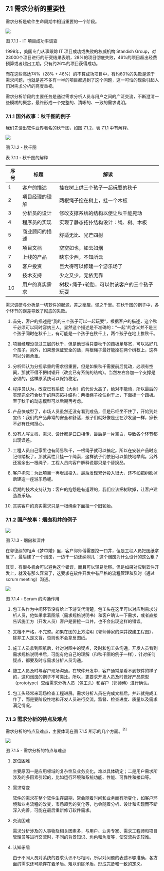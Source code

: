 ## 7.1 需求分析的重要性

需求分析是软件生命周期中相当重要的一个阶段。


<img src="img/Slide3.JPG"/>

图 7.1.1 - IT 项目成功率调查



1999年，美国专门从事跟踪 IT 项目成功或失败的权威机构 Standish Group，对23000个项目进行的研究结果表明，28%的项目彻底失败，46%的项目超出经费预算或者超出工期，只有约26%的项目获得成功。

而在这些高达74%（28% + 46%）的不算成功项目中，有约60%的失败是源于需求问题，也就是差不多有一半的项目都遇到了这个问题，这一可怕的现象引起人们对需求分析的高度重视。

需求分析阶段的主要任务是通过需求分析人员与用户之间的广泛交流，不断澄清一些模糊的概念，最终形成一个完整的、清晰的、一致的需求说明。

### 7.1.1 国外故事：秋千图的例子

我们先请出软件业界著名的秋千图，如图 7.1.2，表 7.1.1 中有解释。


<img src="img/Slide4.JPG"/>

图 7.1.2 - 秋千图


表 7.1.1 - 秋千图的解释

|序号|标题|解读|
|--|--|--|
|1|客户的描述|挂在树上供三个孩子一起玩耍的秋千|
|2|项目经理的理解|两根绳子拴在树上，挂一个木板|
|3|分析员的设计|修改支撑系统的结构以便让秋千能晃动|
|4|程序员的实现|实现了静态拓扑结构设计：绳、树、木板|
|5|商业顾问的描述|舒适无比、光芒四射|
|6|项目文档|空空如也，如云如烟|
|7|上线的产品|缺东少西，不知所云|
|8|客户投资|巨大得可以修建一个游乐场了|
|9|技术支持|少之又少，无依无靠|
|10|用户的真实需求|树杈+绳子+轮胎，可以供该客户的三个孩子玩耍|

需求调研与分析是一切软件的起源，差之毫厘，谬之千里。在秋千图的例子中，各个环节的误差导致了彻底的失败。

1. 首先，客户的描述是“我的三个孩子可以一起玩耍”，根据客户的描述，这个秋千必须可以同时容纳三人。显然这个描述是不准确的：“一起”的含义并不是三个孩子同时在秋千上，有可能是一个孩子在秋千上，两个孩子在地上推秋千。

2. 项目经理没见过三层的秋千，但是他觉得只要秋千的踏板足够宽，可以站好几个孩子。另外，如果想保证安全的话，两根绳子最好能拴在两个树杈上，这样可以分担承重。

3. 分析师认为分担承重的需求很重要，但是如果秋千需要前后晃动，必须有空间，那就不得不把树锯开（改变已有系统的结构）。当然左右各加一个支撑是必须的，这样原系统可以保持稳定。

4. 程序员认为，改变已有系统（大树）的代价太高了，绝对不能动，所以最后的实现完全符合秋千的静态拓扑结构：两根绳子拴住树干上，下面挂一个踏板。至于秋千的动态模型可以后期再考虑。
 
5. 产品快成型了，市场人员虽然还没有看到成品，但是已经坐不住了，开始到处宣传：我们的产品非常的安全和舒适，孩子们就好像是坐在沙发里一样，家长不必有任何担心。
 
6. 没有人写文档，需求、设计都是口口相传，最后是一片空白，导致各个环节都出现误差。

7. 工程人员自己家里也有简易秋千，一根绳子就可以搞定。所以在安装产品时忘记带踏板了，那就索性只挂一个绳索，这样孩子们依旧可以愉快地攀爬。另外还富余出一根绳子，工程人员向客户解释说那只是个替换品。

8. 客户抱怨：为此项目一再增加投入，最后发现累计投入很大，还不如把树砍掉后建造一座游乐场呢。

9.  后期的技术支持认为：客户的抱怨是有道理的，我们应该把树砍掉，让客户建造游乐场。

10. 其实客户的真实需求只是一根绳索下面挂一个旧轮胎。

### 7.1.2 国产故事：烟囱和井的例子


<img src="img/Slide5.JPG"/>

图 7.1.3 - 烟囱和深井



在郭德纲的相声《梦中婚》里，客户郭师傅需要挖一口井，但是工程人员把图纸拿反了，最后建了一个烟囱，一边干一边还纳闷儿：这个烟囱为什么设计的这么粗？

其实，有很多机会可以避免这个错误，而且可以轻易觉察。但是如果对应到软件开发上，就没有那么容易了，这要求在软件开发中有严格的流程管理和及时（通过scrum meeting）沟通。


<img src="img/Slide6.JPG"/>

图 7.1.4 - Scrum 的沟通作用



1. 包工头作为中间环节没有给上下游交代清楚。包工头在这里可以对应到需求分析人员，他如果拿着图纸（需求规格说明书）和客户确认一下需求，或者直接告诉施工方（开发人员）客户是要挖一口井，也不会出现这样的错误。

2. 文档不严格，不完整。如果在图的上方注明《郭师傅家的深井挖建工程图》，除非工人是文盲，否则也不会拿反图纸。

3. 施工人员拿到图纸后，针对对图中的疑点，及时和包工头沟通。开发人员看到需求规格说明书后，可能有他自己的理解（和秋千图的例子一样），针对任何疑点，都要及时与需求分析人员沟通。

4. 施工人员及时与客户现场沟通。在软件开发中，客户通常是看不到软件的样子的，这和烟囱的例子不可类比。所以，更要求开发人员及时做好产品原型（prototype）交给需求分析人员（包工头）和客户（郭师傅）进行确认。

5. 包工头经常来现场检查工程进展。需求分析人员在完成文档后，并非就完成工作了，而是要阶段性地和开发人员进行交流，监督、检查进度、质量以及需求满足情况。

### 7.1.3 需求分析的特点及难点

需求分析的特点及难点，主要体现在图 7.1.5 所示的几个方面。$^{[1]}$


<img src="img/Slide7.JPG"/>

图 7.1.5 - 需求分析的特点与难点



1. 定位困难
   
   主要原因一是应用领域的复杂性及业务变化，难以具体确定；二是用户需求所涉及的多因素引起的，比如运行环境和系统功能、性能、可靠性和接口等。

2. 需求常变
   
   软件的需求在整个软件生存周期，常会随着时间和业务而有所变化，如客户环境和业务流程的改变，市场趋势的变化等，也会随着分析、设计和实现而不断深入完善，可能在最后重新修订软件需求。

3. 交流困难
   
   需求分析涉及的人事物及相关因素多，与用户、业务专家、需求工程师和项目管理员等进行交流时，不同的背景知识、角色和角度等，使交流共识较难。
   
4. 认知矛盾
   
   由于不同人员对系统的要求认识不尽相同，所以对问题的表述不够准确，各方面的需求还可能存在着矛盾。难以消除矛盾，形成完备和一致的定义。

